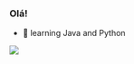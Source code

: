 ### Olá!

- 🌱 learning Java and Python


<i class="devicon-java-plain"></i>
<img src="https://cdn.jsdelivr.net/gh/devicons/devicon/icons/python/python-original.svg" />


